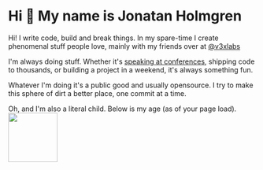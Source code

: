 Hi 👋 My name is Jonatan Holmgren
=================================

Hi! I write code, build and break things. In my spare-time I create phenomenal stuff people love, mainly with my friends over at [@v3xlabs](https://github.com/v3xlabs)

I'm always doing stuff. Whether it's [speaking at conferences](https://youtu.be/ILE2TJyU3AE), shipping code to thousands, or building a project in a weekend, it's always something fun. 

Whatever I'm doing it's a public good and usually opensource. I try to make this sphere of dirt a better place, one commit at a time.

Oh, and I'm also a literal child. Below is my age (as of your page load). <br><img height="100px" src="https://api.jontes.page/age.svg"/>
